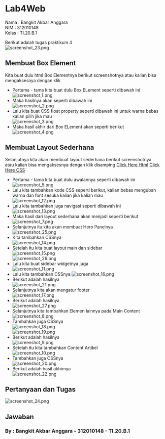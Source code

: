 # Lab4Web

Nama  : Bangkit Akbar Anggara<br>
NIM   : 312010148<br>
Kelas : TI.20.B.1<br>

Berikut adalah tugas praktikum 4<br>
![screenshot_23.png](Pic/screenshot_23.png)<br>

## Membuat Box Element
Kita buat dulu html Box Elementnya berikut screenshotnya atau kalian bisa mengaksesnya dengan klik 
  - Pertama - tama kita buat dulu Box ELement seperti dibawah ini<br>
![screenshot_1.png](Pic/screenshot_1.png)<br>
  - Maka hasilnya akan seperti dibawah ini<br>
![screenshot_2.png](Pic/screenshot_2.png)<br>
  - Lalu kita buat CSS float property seperti dibawah ini untuk warna bebas kalian pilih jika mau<br>
![screenshot_3.png](Pic/screenshot_3.png)<br>
  - Maka hasil akhir dari Box ELement akan seperti berikut<br>
![screenshot_4.png](Pic/screenshot_4.png)<br>

## Membuat Layout Sederhana
Selanjutnya kita akan membuat layout sederhana berikut screenshotnya atau kalian bisa mengaksesnya dengan klik disamping [Click Here Html](lab4_layout/Home.html) [Click Here CSS](lab4_layout/style.css)<br>
  - Pertama - tama kita buat dulu awalannya seperti dibawah ini<br>
![screenshot_5.png](Pic/screenshot_5.png)<br>
  - Lalu kita tambahkan kode CSS seperti berikut, kalian bebas mengubah warna dan font sesuka kalian jika kalian mau<br>
![screenshot_12.png](Pic/screenshot_12.png)<br>
  - Lalu kita tambahkan juga navigasi seperti dibawah ini<br>
![screenshot_13.png](Pic/screenshot_13.png)<br>
  - Maka hasil dari layout sederhana akan menjadi seperti berikut<br>
![screenshot_7.png](Pic/screenshot_7.png)<br>
  - Selanjutnya itu kita akan membuat Hero Panelnya<br>
![screenshot_25.png](Pic/screenshot_25.png)<br>
  - Kita tambahkan CSSnya<br>
![screenshot_14.png](Pic/screenshot_14.png)<br>
  - Setelah itu kita buat layout main dan sidebar<br>
![screenshot_15.png](Pic/screenshot_15.png)<br>
![screenshot_26.png](Pic/screenshot_26.png)<br>
  - Lalu kita buat sidebar widgetnya juga<br>
![screenshot_11.png](Pic/screenshot_11.png)<br>
  - Lalu kita tambahkan CSSnya
![screenshot_16.png](Pic/screenshot_16.png)<br>
  - Berikut adalah hasilnya<br>
![screenshot_21.png](Pic/screenshot_21.png)<br>
  - Selanjutnya kita akan mengatur footer<br>
![screenshot_17.png](Pic/screenshot_17.png)<br>
  - Berikut adalah hasilnya<br>
![screenshot_27.png](Pic/screenshot_27.png)<br>
  - Selanjutnya kita tambahkan Elemen lainnya pada Main Content<br>
![screenshot_8.png](Pic/screenshot_8.png)<br>
  - Tambahkan juga CSSnya<br>
![screenshot_18.png](Pic/screenshot_18.png)<br>
![screenshot_19.png](Pic/screenshot_19.png)<br>
  - Berikut adalah hasilnya<br>
![screenshot_9.png](Pic/screenshot_9.png)<br>
  - Setelah itu kita tambahkan Content Artikel<br>
![screenshot_10.png](Pic/screenshot_10.png)<br>
  - Tambahkan juga CSSnya<br>
![screenshot_20.png](Pic/screenshot_20.png)<br>
  - Berikut adalah hasil akhirnya<br>
![screenshot_22.png](Pic/screenshot_22.png)<br>

## Pertanyaan dan Tugas
![screenshot_24.png](Pic/screenshot_24.png)<br>
## Jawaban

### By  : Bangkit Akbar Anggara - 312010148 - TI.20.B.1
